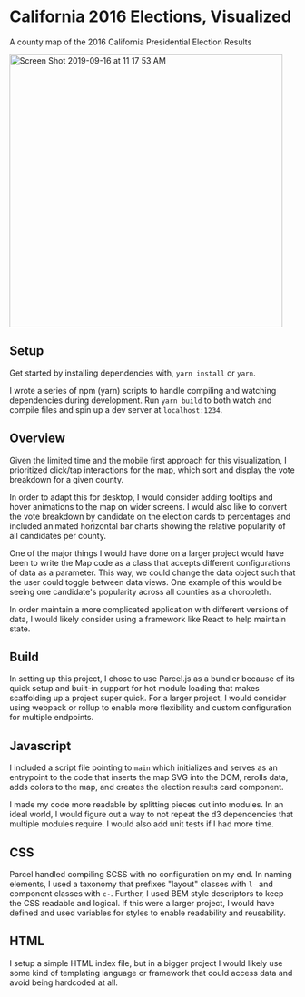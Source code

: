 # California 2016 Elections, Visualized

A county map of the 2016 California Presidential Election Results

<img width="481" alt="Screen Shot 2019-09-16 at 11 17 53 AM" src="https://user-images.githubusercontent.com/5253461/64970574-157f9700-d874-11e9-90c5-f1f0ebff5d74.png">

## Setup

Get started by installing dependencies with, `yarn install` or `yarn`. 

I wrote a series of npm (yarn) scripts to handle compiling and watching dependencies during development. Run `yarn build` to both watch and compile files and spin up a dev server at `localhost:1234`.

## Overview

Given the limited time and the mobile first approach for this visualization, I prioritized click/tap interactions for the map, which sort and display the vote breakdown for a given county. 

In order to adapt this for desktop, I would consider adding tooltips and hover animations to the map on wider screens. I would also like to convert the vote breakdown by candidate on the election cards to  percentages and included animated horizontal bar charts showing the relative popularity of all candidates per county. 

One of the major things I would have done on a larger project would have been to write the Map code as a class that accepts different configurations of data as a parameter. This way, we could change the data object such that the user could toggle between data views. One example of this would be seeing one candidate's popularity across all counties as a choropleth.

In order maintain a more complicated application with different versions of data, I would likely consider using a framework like React to help maintain state.

## Build

In setting up this project, I chose to use Parcel.js as a bundler because of its quick setup and built-in support for hot module loading that makes scaffolding up a project super quick. For a larger project, I would consider using webpack or rollup to enable more flexibility and custom configuration for multiple endpoints.

## Javascript

I included a script file pointing to `main` which initializes and serves as an entrypoint to the code that inserts the map SVG into the DOM, rerolls data, adds colors to the map, and creates the election results card component.

I made my code more readable by splitting pieces out into modules. In an ideal world, I would figure out a way to not repeat the d3 dependencies that multiple modules require. I would also add unit tests if I had more time. 

## CSS

Parcel handled compiling SCSS with no configuration on my end. In naming elements, I used a taxonomy that prefixes "layout" classes with `l-` and component classes with `c-`. Further, I used BEM style descriptors to keep the CSS readable and logical. If this were a larger project, I would have defined  and used variables for styles to enable readability and reusability.

## HTML

I setup a simple HTML index file, but in a bigger project I would likely use some kind of templating language or framework that could access data and avoid being hardcoded at all.

